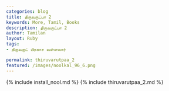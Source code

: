 ```yaml
---  
categories: blog  
title: திருவருட்பா 2
keywords: More, Tamil, Books  
description: திருவருட்பா 2
author: Tamilan  
layout: Ruby  
tags:     
- திருவருட் பிரகாச வள்ளலார்

permalink: thiruvarutpaa_2  
featured: /images/noolkal_96_6.png  
---  
```

{% include install_nool.md %} 
{% include thiruvarutpaa_2.md %} 
